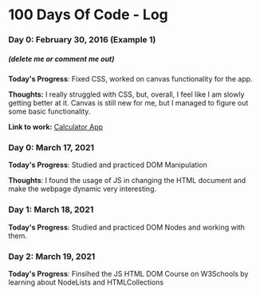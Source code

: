 # 100 Days Of Code - Log

### Day 0: February 30, 2016 (Example 1)
##### (delete me or comment me out)

**Today's Progress**: Fixed CSS, worked on canvas functionality for the app.

**Thoughts:** I really struggled with CSS, but, overall, I feel like I am slowly getting better at it. Canvas is still new for me, but I managed to figure out some basic functionality.

**Link to work:** [Calculator App](http://www.example.com)

### Day 0: March 17, 2021

**Today's Progress**: Studied and practiced DOM Manipulation 

**Thoughts**: I found the usage of JS in changing the HTML document and make the webpage dynamic very interesting.

### Day 1: March 18, 2021

**Today's Progress**: Studied and practiced DOM Nodes and working with them. 

### Day 2: March 19, 2021

**Today's Progress**: Finsihed the JS HTML DOM Course on W3Schools by learning about NodeLists and HTMLCollections
